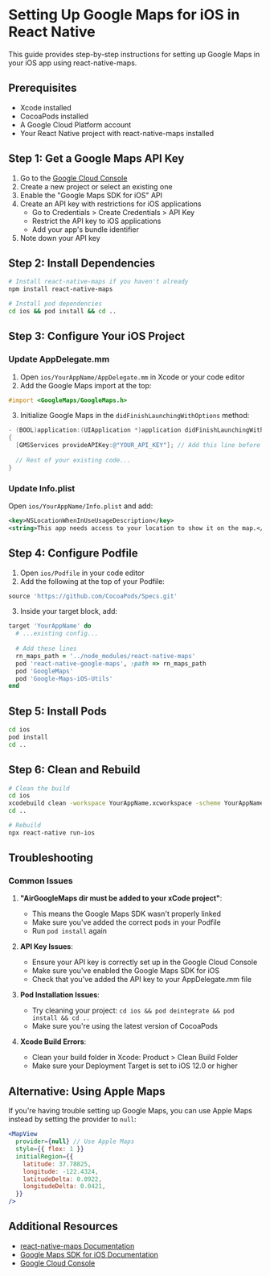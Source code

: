 # Setting Up Google Maps for iOS in React Native

This guide provides step-by-step instructions for setting up Google Maps in your iOS app using react-native-maps.

## Prerequisites

- Xcode installed
- CocoaPods installed
- A Google Cloud Platform account
- Your React Native project with react-native-maps installed

## Step 1: Get a Google Maps API Key

1. Go to the [Google Cloud Console](https://console.cloud.google.com/)
2. Create a new project or select an existing one
3. Enable the "Google Maps SDK for iOS" API
4. Create an API key with restrictions for iOS applications
   - Go to Credentials > Create Credentials > API Key
   - Restrict the API key to iOS applications
   - Add your app's bundle identifier
5. Note down your API key

## Step 2: Install Dependencies

```bash
# Install react-native-maps if you haven't already
npm install react-native-maps

# Install pod dependencies
cd ios && pod install && cd ..
```

## Step 3: Configure Your iOS Project

### Update AppDelegate.mm

1. Open `ios/YourAppName/AppDelegate.mm` in Xcode or your code editor
2. Add the Google Maps import at the top:

```objective-c
#import <GoogleMaps/GoogleMaps.h>
```

3. Initialize Google Maps in the `didFinishLaunchingWithOptions` method:

```objective-c
- (BOOL)application:(UIApplication *)application didFinishLaunchingWithOptions:(NSDictionary *)launchOptions
{
  [GMSServices provideAPIKey:@"YOUR_API_KEY"]; // Add this line before the RCTBridge initialization
  
  // Rest of your existing code...
}
```

### Update Info.plist

Open `ios/YourAppName/Info.plist` and add:

```xml
<key>NSLocationWhenInUseUsageDescription</key>
<string>This app needs access to your location to show it on the map.</string>
```

## Step 4: Configure Podfile

1. Open `ios/Podfile` in your code editor
2. Add the following at the top of your Podfile:

```ruby
source 'https://github.com/CocoaPods/Specs.git'
```

3. Inside your target block, add:

```ruby
target 'YourAppName' do
  # ...existing config...
  
  # Add these lines
  rn_maps_path = '../node_modules/react-native-maps'
  pod 'react-native-google-maps', :path => rn_maps_path
  pod 'GoogleMaps'
  pod 'Google-Maps-iOS-Utils'
end
```

## Step 5: Install Pods

```bash
cd ios
pod install
cd ..
```

## Step 6: Clean and Rebuild

```bash
# Clean the build
cd ios
xcodebuild clean -workspace YourAppName.xcworkspace -scheme YourAppName
cd ..

# Rebuild
npx react-native run-ios
```

## Troubleshooting

### Common Issues

1. **"AirGoogleMaps dir must be added to your xCode project"**:
   - This means the Google Maps SDK wasn't properly linked
   - Make sure you've added the correct pods in your Podfile
   - Run `pod install` again

2. **API Key Issues**:
   - Ensure your API key is correctly set up in the Google Cloud Console
   - Make sure you've enabled the Google Maps SDK for iOS
   - Check that you've added the API key to your AppDelegate.mm file

3. **Pod Installation Issues**:
   - Try cleaning your project: `cd ios && pod deintegrate && pod install && cd ..`
   - Make sure you're using the latest version of CocoaPods

4. **Xcode Build Errors**:
   - Clean your build folder in Xcode: Product > Clean Build Folder
   - Make sure your Deployment Target is set to iOS 12.0 or higher

## Alternative: Using Apple Maps

If you're having trouble setting up Google Maps, you can use Apple Maps instead by setting the provider to `null`:

```jsx
<MapView
  provider={null} // Use Apple Maps
  style={{ flex: 1 }}
  initialRegion={{
    latitude: 37.78825,
    longitude: -122.4324,
    latitudeDelta: 0.0922,
    longitudeDelta: 0.0421,
  }}
/>
```

## Additional Resources

- [react-native-maps Documentation](https://github.com/react-native-maps/react-native-maps)
- [Google Maps SDK for iOS Documentation](https://developers.google.com/maps/documentation/ios-sdk/overview)
- [Google Cloud Console](https://console.cloud.google.com/)
